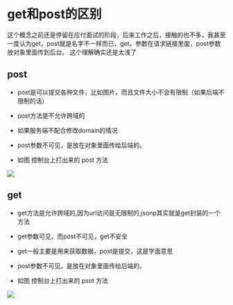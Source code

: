 get和post的区别
===========

这个概念之前还是停留在应付面试的阶段，后来工作之后，接触的也不多，我甚至一度认为get，post就是名字不一样而已，get，参数在请求链接里面，post参数放对象里面传到后台。
这个理解确实还是太浅了


## post

* post是可以提交各种文件，比如图片，而且文件大小不会有限制（如果后端不限制的话）

* post方法是不允许跨域的

* 如果服务端不配合修改domain的情况

* post参数不可见，是放在对象里面传给后端的。

* 如图 控制台上打出来的 post 方法

![](http://p1.qhimg.com/t0127064ba70b48a2b6.jpg)


## get

* get方法是允许跨域的,因为url访问是无限制的,jsonp其实就是get封装的一个方法

* get参数可见，而post不可见，get不安全

* get一般主要是用来获取数据，post是提交，这是字面意思

* post参数不可见，是放在对象里面传给后端的。

* 如图 控制台上打出来的 psot 方法

![](http://p1.qhimg.com/t0127064ba70b48a2b6.jpg)


